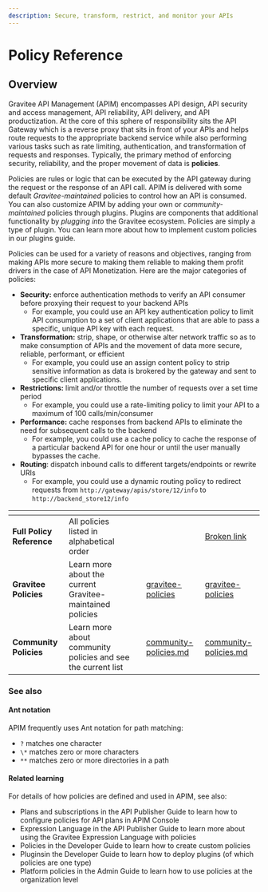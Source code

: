 ```yaml
---
description: Secure, transform, restrict, and monitor your APIs
---
```


# Policy Reference

## Overview

Gravitee API Management (APIM) encompasses API design, API security and access management, API reliability, API delivery, and API productization. At the core of this sphere of responsibility sits the API Gateway which is a reverse proxy that sits in front of your APIs and helps route requests to the appropriate backend service while also performing various tasks such as rate limiting, authentication, and transformation of requests and responses. Typically, the primary method of enforcing security, reliability, and the proper movement of data is **policies**.

Policies are rules or logic that can be executed by the API gateway during the request or the response of an API call. APIM is delivered with some default _Gravitee-maintained_ policies to control how an API is consumed. You can also customize APIM by adding your own or _community-maintained_ policies through plugins. Plugins are components that additional functionality by _plugging into_ the Gravitee ecosystem. Policies are simply a type of plugin. You can learn more about how to implement custom policies in our plugins guide.

Policies can be used for a variety of reasons and objectives, ranging from making APIs more secure to making them reliable to making them profit drivers in the case of API Monetization. Here are the major categories of policies:

* **Security:** enforce authentication methods to verify an API consumer before proxying their request to your backend APIs
  * For example, you could use an API key authentication policy to limit API consumption to a set of client applications that are able to pass a specific, unique API key with each request.
* **Transformation:** strip, shape, or otherwise alter network traffic so as to make consumption of APIs and the movement of data more secure, reliable, performant, or efficient
  * For example, you could use an assign content policy to strip sensitive information as data is brokered by the gateway and sent to specific client applications.
* **Restrictions:** limit and/or throttle the number of requests over a set time period
  * For example, you could use a rate-limiting policy to limit your API to a maximum of 100 calls/min/consumer
* **Performance:** cache responses from backend APIs to eliminate the need for subsequent calls to the backend
  * For example, you could use a cache policy to cache the response of a particular backend API for one hour or until the user manually bypasses the cache.
* **Routing**: dispatch inbound calls to different targets/endpoints or rewrite URIs
  * For example, you could use a dynamic routing policy to redirect requests from `http://gateway/apis/store/12/info` to `http://backend_store12/info`

<table data-view="cards"><thead><tr><th></th><th></th><th></th><th data-hidden data-type="content-ref"></th><th data-hidden data-card-target data-type="content-ref"></th></tr></thead><tbody><tr><td><strong>Full Policy Reference</strong></td><td>All policies listed in alphabetical order</td><td></td><td></td><td><a href="broken-reference">Broken link</a></td></tr><tr><td><strong>Gravitee Policies</strong></td><td>Learn more about the current Gravitee-maintained policies</td><td></td><td><a href="gravitee-policies/">gravitee-policies</a></td><td><a href="gravitee-policies/">gravitee-policies</a></td></tr><tr><td><strong>Community Policies</strong></td><td>Learn more about community policies and see the current list</td><td></td><td><a href="community-policies.md">community-policies.md</a></td><td><a href="community-policies.md">community-policies.md</a></td></tr></tbody></table>

### See also

#### Ant notation

APIM frequently uses Ant notation for path matching:

* `?` matches one character
* `\*` matches zero or more characters
* `**` matches zero or more directories in a path

#### Related learning

For details of how policies are defined and used in APIM, see also:

* Plans and subscriptions in the API Publisher Guide to learn how to configure policies for API plans in APIM Console
* Expression Language in the API Publisher Guide to learn more about using the Gravitee Expression Language with policies
* Policies in the Developer Guide to learn how to create custom policies
* Pluginsin the Developer Guide to learn how to deploy plugins (of which policies are one type)
* Platform policies in the Admin Guide to learn how to use policies at the organization level
